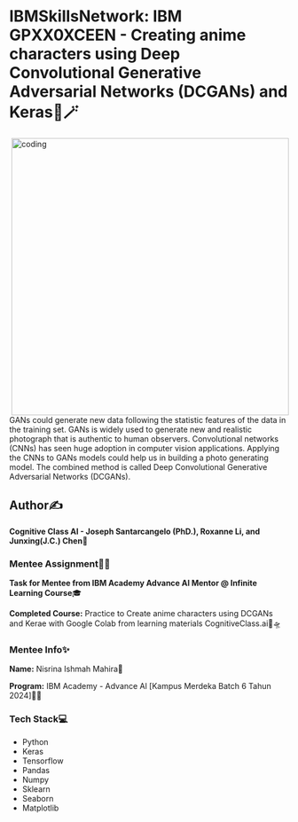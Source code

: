 # IBMSkillsNetwork: IBM GPXX0XCEEN - Creating anime characters using Deep Convolutional Generative Adversarial Networks (DCGANs) and Keras🌈🪄 

 <img align="right" alt="coding" width="500" src="https://media.giphy.com/media/v1.Y2lkPTc5MGI3NjExbnNoNGFuZzJwMDBib3ZhOGRsaXB4b2o4ZzMwMTI4MWcxenVxdW1uYyZlcD12MV9pbnRlcm5hbF9naWZfYnlfaWQmY3Q9Zw/6XX4V0O8a0xdS/giphy.gif">
  
  GANs could generate new data following the statistic features of the data in the training set. 
GANs is widely used to generate new and realistic photograph that is authentic to human observers.
Convolutional networks (CNNs) has seen huge adoption in computer vision applications. 
Applying the CNNs to GANs models could help us in building a photo generating model. 
The combined method is called Deep Convolutional Generative Adversarial Networks (DCGANs).

## Author✍️

**Cognitive Class AI - Joseph Santarcangelo (PhD.), Roxanne Li, and Junxing(J.C.) Chen💎**

### Mentee Assignment📝📂

**Task for Mentee from IBM Academy Advance AI Mentor @ Infinite Learning Course**🎓

**Completed Course:** Practice to Create anime characters using DCGANs and Kerae with Google Colab from learning materials CognitiveClass.ai🔭🛸

### Mentee Info✨

**Name:** Nisrina Ishmah Mahira🧕

**Program:** IBM Academy - Advance Al [Kampus Merdeka Batch 6 Tahun 2024]🏫🎉

### Tech Stack💻

* Python
* Keras
* Tensorflow
* Pandas
* Numpy
* Sklearn
* Seaborn
* Matplotlib 
